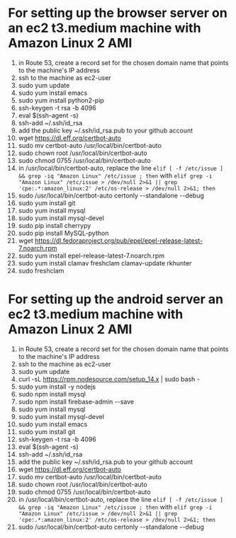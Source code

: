# For setting up the browser server on an ec2 t3.medium machine with Amazon Linux 2 AMI

1) in Route 53, create a record set for the chosen domain name that points to the machine's IP address
2) ssh to the machine as ec2-user
3) sudo yum update
4) sudo yum install emacs
5) sudo yum install python2-pip
6) ssh-keygen -t rsa -b 4096
7) eval $(ssh-agent -s)
8) ssh-add ~/.ssh/id_rsa
9) add the public key  ~/.ssh/id_rsa.pub to your github account
10) wget https://dl.eff.org/certbot-auto
11) sudo mv certbot-auto /usr/local/bin/certbot-auto
12) sudo chown root /usr/local/bin/certbot-auto
13) sudo chmod 0755 /usr/local/bin/certbot-auto
14) in /usr/local/bin/certbot-auto, replace the line `elif [ -f /etc/issue ] && grep -iq "Amazon Linux" /etc/issue ; then` with `elif grep -i "Amazon Linux" /etc/issue > /dev/null 2>&1 || grep 'cpe:.*:amazon_linux:2' /etc/os-release > /dev/null 2>&1; then`
15) sudo /usr/local/bin/certbot-auto certonly --standalone --debug 
16) sudo yum install git
17) sudo yum install mysql
18) sudo yum install mysql-devel
19) sudo pip install cherrypy
20) sudo pip install MySQL-python
21) wget https://dl.fedoraproject.org/pub/epel/epel-release-latest-7.noarch.rpm
22) sudo yum install epel-release-latest-7.noarch.rpm 
23) sudo yum install clamav freshclam clamav-update rkhunter
24) sudo freshclam

# For setting up the android server an ec2 t3.medium machine with Amazon Linux 2 AMI
1) in Route 53, create a record set for the chosen domain name that points to the machine's IP address
2) ssh to the machine as ec2-user
3) sudo yum update
4) curl -sL https://rpm.nodesource.com/setup_14.x | sudo bash -
5) sudo yum install -y nodejs
6) sudo npm install mysql
7) sudo npm install firebase-admin --save
8) sudo yum install mysql
9) sudo yum install mysql-devel
10) sudo yum install emacs
11) sudo yum install git
12) ssh-keygen -t rsa -b 4096
13) eval $(ssh-agent -s)
14) ssh-add ~/.ssh/id_rsa
15) add the public key  ~/.ssh/id_rsa.pub to your github account
16) wget https://dl.eff.org/certbot-auto
17) sudo mv certbot-auto /usr/local/bin/certbot-auto
18) sudo chown root /usr/local/bin/certbot-auto
19) sudo chmod 0755 /usr/local/bin/certbot-auto
20) in /usr/local/bin/certbot-auto, replace the line `elif [ -f /etc/issue ] && grep -iq "Amazon Linux" /etc/issue ; then` with `elif grep -i "Amazon Linux" /etc/issue > /dev/null 2>&1 || grep 'cpe:.*:amazon_linux:2' /etc/os-release > /dev/null 2>&1; then`
21) sudo /usr/local/bin/certbot-auto certonly --standalone --debug 
